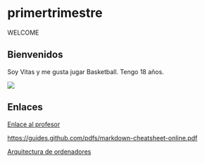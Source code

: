 # primertrimestre

WELCOME

## Bienvenidos

Soy Vitas y me gusta jugar Basketball. Tengo 18 años. 

![](https://kratkoe.com/wp-content/uploads/2018/01/basketbol-doklad-4-klass.jpg)

## Enlaces

[Enlace al profesor](https://github.com/d-prieto)

https://guides.github.com/pdfs/markdown-cheatsheet-online.pdf

[Arquitectura de ordenadores](https://github.com/VitasB/primertrimestre/blob/main/arqitectura%20de%20ordenadores.md)
